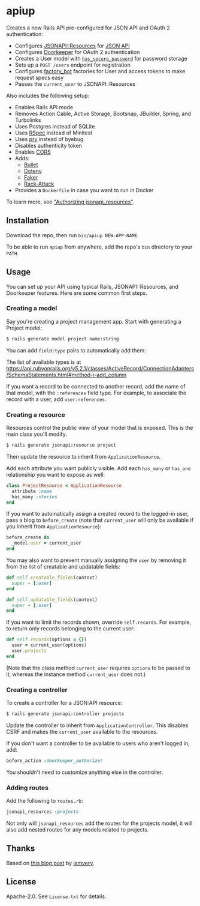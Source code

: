 # apiup

Creates a new Rails API pre-configured for JSON API and OAuth 2 authentication:

- Configures [JSONAPI::Resources](http://jsonapi-resources.com/) for [JSON API](http://jsonapi.org/)
- Configures [Doorkeeper](https://github.com/doorkeeper-gem/doorkeeper) for OAuth 2 authentication
- Creates a User model with [`has_secure_password`](https://api.rubyonrails.org/classes/ActiveModel/SecurePassword/ClassMethods.html#method-i-has_secure_password) for password storage
- Sets up a `POST /users` endpoint for registration
- Configures [factory_bot](https://github.com/thoughtbot/factory_bot) factories for User and access tokens to make request specs easy
- Passes the `current_user` to JSONAPI::Resources

Also includes the following setup:

- Enables Rails API mode
- Removes Action Cable, Active Storage, Bootsnap, JBuilder, Spring, and Turbolinks
- Uses Postgres instead of SQLite
- Uses [RSpec](http://rspec.info/) instead of Minitest
- Uses [pry](https://github.com/pry/pry) instead of byebug
- Disables authenticity token
- Enables [CORS](https://github.com/cyu/rack-cors)
- Adds:
  - [Bullet](https://github.com/flyerhzm/bullet)
  - [Dotenv](https://github.com/bkeepers/dotenv)
  - [Faker](https://github.com/stympy/faker)
  - [Rack-Attack](https://github.com/kickstarter/rack-attack)
- Provides a `Dockerfile` in case you want to run in Docker

To learn more, see ["Authorizing jsonapi_resources"](https://www.bignerdranch.com/blog/authorizing-jsonapi-resources-part-1-visibility/).

## Installation

Download the repo, then run `bin/apiup NEW-APP-NAME`.

To be able to run `apiup` from anywhere, add the repo's `bin` directory to your `PATH`.

## Usage

You can set up your API using typical Rails, JSONAPI::Resources, and Doorkeeper features. Here are some common first steps.

### Creating a model

Say you're creating a project management app. Start with generating a Project model:

```sh
$ rails generate model project name:string
```

You can add `field:type` pairs to automatically add them:

The list of available types is at <https://api.rubyonrails.org/v5.2.1/classes/ActiveRecord/ConnectionAdapters/SchemaStatements.html#method-i-add_column>

If you want a record to be connected to another record, add the name of that model, with the `:references` field type. For example, to associate the record with a user, add `user:references`.

### Creating a resource

Resources control the public view of your model that is exposed. This is the main class you'll modify.

```sh
$ rails generate jsonapi:resource project
```

Then update the resource to inherit from `ApplicationResource`.

Add each attribute you want publicly visible. Add each `has_many` or `has_one` relationship you want to expose as well:

```ruby
class ProjectResource < ApplicationResource
  attribute :name
  has_many :stories
end
```

If you want to automatically assign a created record to the logged-in user, pass a blog to `before_create` (note that `current_user` will only be available if you inherit from `ApplicationResource`):

```ruby
before_create do
  _model.user = current_user
end
```

You may also want to prevent manually assigning the `user` by removing it from the list of creatable and updatable fields:

```ruby
def self.creatable_fields(context)
  super - [:user]
end

def self.updatable_fields(context)
  super - [:user]
end
```

If you want to limit the records shown, override `self.records`. For example, to return only records belonging to the current user:

```ruby
def self.records(options = {})
  user = current_user(options)
  user.projects
end
```

(Note that the class method `current_user` requires `options` to be passed to it, whereas the instance method `current_user` does not.)

### Creating a controller

To create a controller for a JSON:API resource:

```sh
$ rails generate jsonapi:controller projects
```

Update the controller to inherit from `ApplicationController`. This disables CSRF and makes the `current_user` available to the resources.

If you don't want a controller to be available to users who aren't logged in, add:

```ruby
before_action :doorkeeper_authorize!
```

You shouldn't need to customize anything else in the controller.

### Adding routes

Add the following to `routes.rb`:

```ruby
jsonapi_resources :projects
```

Not only will `jsonapi_resources` add the routes for the projects model, it will also add nested routes for any models related to projects.

## Thanks

Based on [this blog post](http://iamvery.com/2015/02/17/rails-new-for-you.html) by [iamvery](https://github.com/iamvery).

## License

Apache-2.0. See `License.txt` for details.
